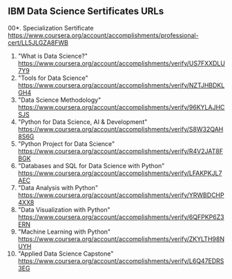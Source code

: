 ## IBM Data Science Sertificates URLs

00*. Specialization Sertificate  https://www.coursera.org/account/accomplishments/professional-cert/LL5JLGZA8FWB

01. "What is Data Science?"  https://www.coursera.org/account/accomplishments/verify/US7FXXDLU7Y9
02. "Tools for Data Science"  https://www.coursera.org/account/accomplishments/verify/NZTJHBDKLGH4
03. "Data Science Methodology"  https://www.coursera.org/account/accomplishments/verify/96KYLAJHCSJS
04. "Python for Data Science, AI & Development"  https://www.coursera.org/account/accomplishments/verify/S8W32QAH8S6G
05. "Python Project for Data Science"  https://www.coursera.org/account/accomplishments/verify/R4V2JAT8FBGK
06. "Databases and SQL for Data Science with Python"  https://www.coursera.org/account/accomplishments/verify/LFAKPKJL7AEC
07. "Data Analysis with Python"  https://www.coursera.org/account/accomplishments/verify/YRWBDCHP4XX8
08. "Data Visualization with Python"  https://www.coursera.org/account/accomplishments/verify/6QFPKP6Z3ERN
09. "Machine Learning with Python"  https://www.coursera.org/account/accomplishments/verify/ZKYLTH98NUYH
10. "Applied Data Science Capstone"  https://www.coursera.org/account/accomplishments/verify/L6Q47EDRS3EG
